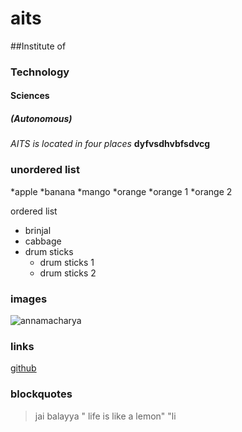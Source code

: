 # aits
##Institute of
### Technology
#### Sciences
##### (Autonomous)


*AITS is located in four places* 
**dyfvsdhvbfsdvcg**
### unordered list
*apple
*banana
*mango
*orange
 *orange 1
 *orange 2
 
 ordered list
 * brinjal
 * cabbage
 * drum sticks
   * drum sticks 1
   * drum sticks 2

### images 
![annamacharya](https://upload.wikimedia.org/wikipedia/commons/thumb/3/37/Annamacharya.jpg/220px-Annamacharya.jpg)

### links
[github](https://upload.wikimedia.org/wikipedia/commons/thumb/3/37/Annamacharya.jpg/220px-Annamacharya.jpg)
### blockquotes
>jai balayya
>" life is like a lemon"
>"li
